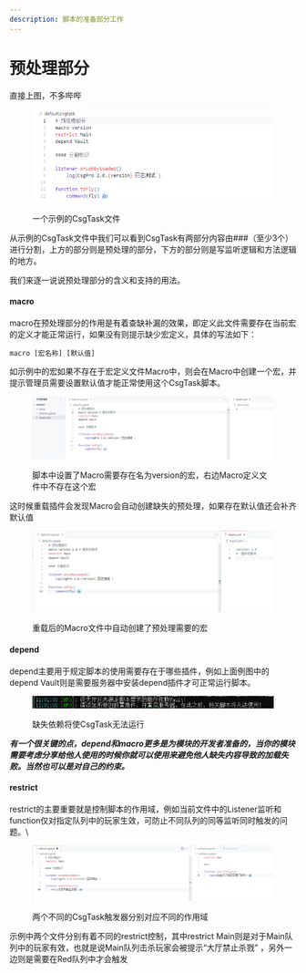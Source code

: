 ```yaml
---
description: 脚本的准备部分工作
---
```


# 预处理部分

直接上图，不多哔哔

<figure><img src="../../../.gitbook/assets/image (6).png" alt=""><figcaption><p>一个示例的CsgTask文件</p></figcaption></figure>

从示例的CsgTask文件中我们可以看到CsgTask有两部分内容由###（至少3个） 进行分割，上方的部分则是预处理的部分，下方的部分则是写监听逻辑和方法逻辑的地方。

我们来逐一说说预处理部分的含义和支持的用法。

#### macro

macro在预处理部分的作用是有着查缺补漏的效果，即定义此文件需要存在当前宏的定义才能正常运行，如果没有则提示缺少宏定义，具体的写法如下：

```
macro [宏名称] [默认值]
```

如示例中的宏如果不存在于宏定义文件Macro中，则会在Macro中创建一个宏，并提示管理员需要设置默认值才能正常使用这个CsgTask脚本。

<figure><img src="../../../.gitbook/assets/image (7).png" alt=""><figcaption><p>脚本中设置了Macro需要存在名为version的宏，右边Macro定义文件中不存在这个宏</p></figcaption></figure>

这时候重载插件会发现Macro会自动创建缺失的预处理，如果存在默认值还会补齐默认值

<figure><img src="../../../.gitbook/assets/image (8).png" alt=""><figcaption><p>重载后的Macro文件中自动创建了预处理需要的宏</p></figcaption></figure>

#### depend

depend主要用于规定脚本的使用需要存在于哪些插件，例如上面例图中的depend Vault则是需要服务器中安装depend插件才可正常运行脚本。

<figure><img src="../../../.gitbook/assets/image (9).png" alt=""><figcaption><p>缺失依赖将使CsgTask无法运行</p></figcaption></figure>

_**有一个很关键的点，depend和macro更多是为模块的开发者准备的，当你的模块需要考虑分享给他人使用的时候你就可以使用来避免他人缺失内容导致的加载失败。当然也可以是对自己的约束。**_



#### restrict

restrict的主要重要就是控制脚本的作用域，例如当前文件中的Listener监听和function仅对指定队列中的玩家生效，可防止不同队列的同等监听同时触发的问题。\


<figure><img src="../../../.gitbook/assets/image (10).png" alt=""><figcaption><p>两个不同的CsgTask触发器分别对应不同的作用域</p></figcaption></figure>

示例中两个文件分别有着不同的restrict控制，其中restrict Main则是对于Main队列中的玩家有效，也就是说Main队列击杀玩家会被提示“大厅禁止杀戮” ，另外一边则是需要在Red队列中才会触发
